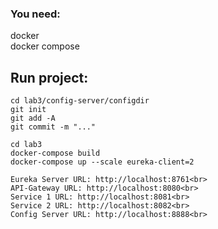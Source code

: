 ### You need:

docker<br>
docker compose

## Run project:
```
cd lab3/config-server/configdir
git init
git add -A
git commit -m "..."

cd lab3
docker-compose build
docker-compose up --scale eureka-client=2
```
```                                
Eureka Server URL: http://localhost:8761<br>
API-Gateway URL: http://localhost:8080<br>
Service 1 URL: http://localhost:8081<br>
Service 2 URL: http://localhost:8082<br>
Config Server URL: http://localhost:8888<br>
```